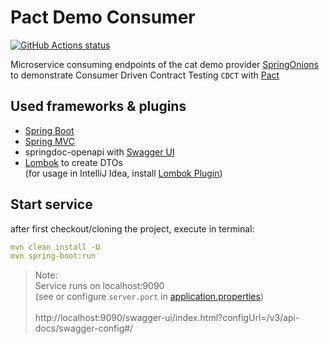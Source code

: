 # Pact Demo Consumer

<a href="https://github.com/hansjoergkeser/pact-demo-consumer/actions?query=workflow%3A%22Java+CI+with+Maven">
<img alt="GitHub Actions status" 
src="https://github.com/actions/cache/workflows/Tests/badge.svg?branch=main&event=push">
</a>

Microservice consuming endpoints of the cat demo provider [SpringOnions](https://github.com/Dean442/SpringOnions)
<br>
to demonstrate Consumer Driven Contract Testing `CDCT` with [Pact](https://pact.io/)

## Used frameworks & plugins

- [Spring Boot](https://spring.io/guides/gs/spring-boot/)
- [Spring MVC](https://spring.io/guides/gs/serving-web-content/)
- springdoc-openapi with [Swagger UI](https://swagger.io/tools/swagger-ui/)
- [Lombok](https://projectlombok.org/) to create DTOs
  <br>(for usage in IntelliJ Idea, install [Lombok Plugin](https://projectlombok.org/setup/intellij))

## Start service

after first checkout/cloning the project, execute in terminal:

```yaml
mvn clean install -U
mvn spring-boot:run
```

> Note:
> <br>
> Service runs on localhost:9090
> <br>
> (see or configure `server.port` in [application.properties](src/main/resources/application.properties))
> <br></br>
> http://localhost:9090/swagger-ui/index.html?configUrl=/v3/api-docs/swagger-config#/
